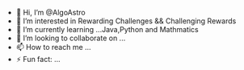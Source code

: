 - 👋 Hi, I’m @AlgoAstro
- 👀 I’m interested in Rewarding Challenges && Challenging Rewards
- 🌱 I’m currently learning ...Java,Python and Mathmatics
- 💞️ I’m looking to collaborate on ...
- 📫 How to reach me ...
- ⚡ Fun fact: ...

<!---
AlgoAstro/AlgoAstro is a ✨ special ✨ repository because its `README.md` (this file) appears on your GitHub profile.
You can click the Preview link to take a look at your changes.
--->
